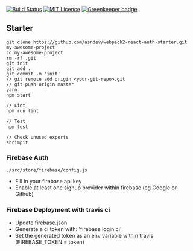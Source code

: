 [![Build Status](https://travis-ci.org/asndev/webpack2-react-auth-starter.svg?branch=master)](https://travis-ci.org/asndev/webpack2-react-auth-starter) [![MIT Licence](https://badges.frapsoft.com/os/mit/mit.svg?v=103)](https://opensource.org/licenses/mit-license.php) [![Greenkeeper badge](https://badges.greenkeeper.io/asndev/webpack2-react-auth-starter.svg)](https://greenkeeper.io/)


## Starter

```
git clone https://github.com/asndev/webpack2-react-auth-starter.git my-awesome-project
cd my-awesome-project
rm -rf .git
git init
git add .
git commit -m 'init'
// git remote add origin <your-git-repo>.git
// git push origin master
yarn
npm start
```

```
// Lint
npm run lint

// Test
npm test

// Check unused exports
shrimpit
```

### Firebase Auth
```
./src/store/firebase/config.js
```
- Fill in your firebase api key
- Enable at least one signup provider within firebase (eg Google or Github)

### Firebase Deployment with travis ci
- Update firebase.json
- Generate a ci token with: 'firebase login:ci'
- Set the generated token as an env variable within travis (FIREBASE_TOKEN = token)

